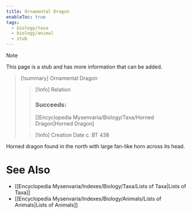 ```yaml
---
title: Ornamental Dragon
enableToc: true
tags:
  - biology/taxa
  - biology/animal
  - stub
---
```


> [!note]
> This page is a stub and has more information that can be added.

> [!summary] Ornamental Dragon
> > [!info] Relation
> > ### Succeeds:
> > [[Encyclopedia Mysenvaria/Biology/Taxa/Horned Dragon|Horned Dragon]
>
> > [!info] Creation Date
> > c. BT 438

Horned dragon found in the north with large fan-like horn across its head.

# See Also
- [[Encyclopedia Mysenvaria/Indexes/Biology/Taxa/Lists of Taxa|Lists of Taxa]]
- [[Encyclopedia Mysenvaria/Indexes/Biology/Animals/Lists of Animals|Lists of Animals]]
